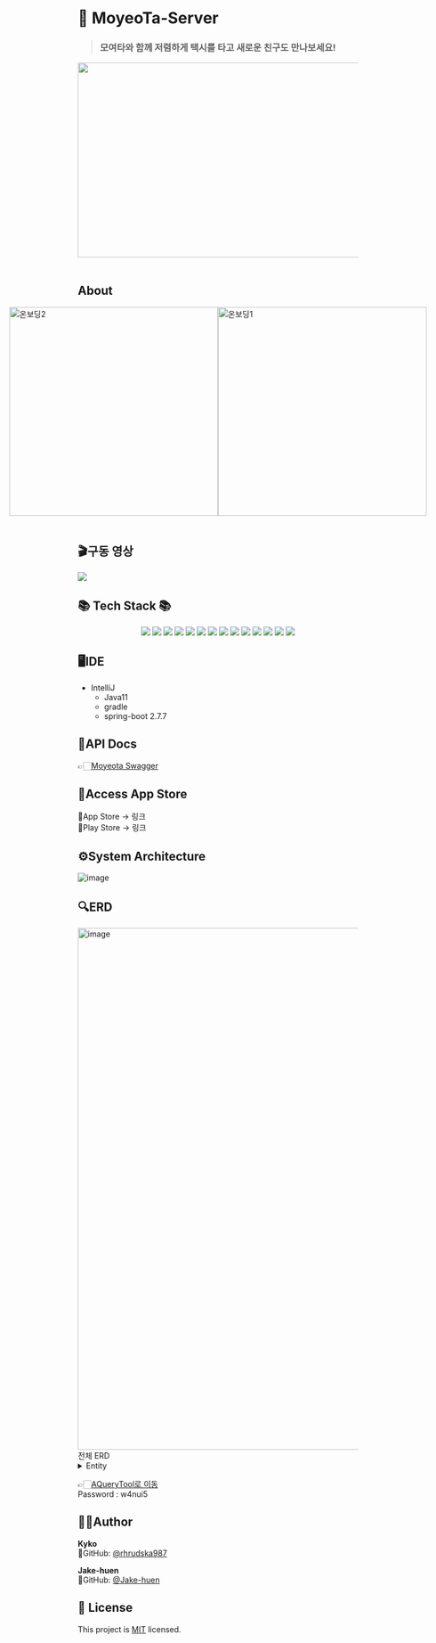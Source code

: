 # 🚖 MoyeoTa-Server
> ### 모여타와 함께 저렴하게 택시를 타고 새로운 친구도 만나보세요! <br>

<img height = '350' width = '830' src="https://github.com/TeamFighting/Moyeota-Web/assets/108210492/5cb7b142-a345-41a9-9ef2-a57b8b13ff76">

<br>
<br>

## About
<div style="display: flex; justify-content: center; align-items: center;">
<img height='375' alt='온보딩2' src='https://postfiles.pstatic.net/MjAyMzA5MDdfMTMw/MDAxNjk0MDY3MzI4NTA2.CGumwpZx1s8KG2mdOuiVigdIDokfdOZ2QO9H21boOyAg.me2qJmd1WZGMubbfd2GPBYod3wW3F35dUmHriJNMWfMg.PNG.hyorish03/%EC%98%A8%EB%B3%B4%EB%94%A91.png?type=w966'/> 
<img height='375' alt='온보딩1' src='https://postfiles.pstatic.net/MjAyMzA5MDdfMTg0/MDAxNjk0MDY3MzI4NTA0.-ztrpWOMkLi3mlzlbBOeC4NmaJZSMWLTo6cwlDExYq0g.Q7Ghu1okVS8NCb22YuUSldJwEdM1eWjzukzI3yCaw8Eg.PNG.hyorish03/%EC%98%A8%EB%B3%B4%EB%94%A92.png?type=w966'/>
</div>
<br>


## 🎬구동 영상
<img src="https://github.com/TeamFighting/MoyeoTa-Back/assets/59828706/3ecd6072-9ab5-460f-9af9-852bcc61dc81.gif"/>
<br>

<div>
	<h2>📚 Tech Stack 📚</h2>
</div>
<div align="center">
<img src="https://img.shields.io/badge/java 11-%23ED8B00.svg?style=for-the-badge&logo=java&logoColor=white">
<img src="https://img.shields.io/badge/Gradle-02303A?style=for-the-badge&logo=Gradle&logoColor=white">
<img src="https://img.shields.io/badge/Spring Boot-6DB33F?style=for-the-badge&logo=Spring Boot&logoColor=white">
<img src="https://img.shields.io/badge/Spring Data JPA-6DB33F?style=for-the-badge&logo=Spring Data JPA&logoColor=white">
<img src="https://img.shields.io/badge/Spring Security-6DB33F?style=for-the-badge&logo=SpringSecurity&logoColor=white">
<img src="https://img.shields.io/badge/JWT-4285F4?style=for-the-badge&logo=JWT&logoColor=white">
<img src="https://img.shields.io/badge/mysql-4479A1?style=for-the-badge&logo=mysql&logoColor=white">
<img src="https://img.shields.io/badge/Redis-FF4438?style=for-the-badge&logo=Redis&logoColor=white">
<img src="https://img.shields.io/badge/Amazon EC2-FF9900?style=for-the-badge&logo=Amazon EC2&logoColor=white">
<img src="https://img.shields.io/badge/Amazon RDS-527FFF?style=for-the-badge&logo=Amazon RDS&logoColor=white">
<img src="https://img.shields.io/badge/Amazon S3-569A31?style=for-the-badge&logo=Amazon S3&logoColor=white">
<img src="https://img.shields.io/badge/Docker-2496ED?style=for-the-badge&logo=Docker&logoColor=white">
<img src="https://img.shields.io/badge/GitHub Actions-2088FF?style=for-the-badge&logo=GitHub Actions&logoColor=white">
<img src="https://img.shields.io/badge/Kakao-FFCD00?style=for-the-badge&logo=Kakao&logoColor=white">

</div>

## 🖥️IDE

- IntelliJ
  - Java11
  - gradle
  - spring-boot 2.7.7

 ## 📜API Docs
 👉🏻[Moyeota Swagger](https://moyeota.site/swagger-ui/)

 ## 🛒Access App Store
 🍎App Store -> 링크 <br>
 🏪Play Store -> 링크<br>

 ## ⚙️System Architecture
![image](https://github.com/user-attachments/assets/fa03c76c-3016-48f2-95f2-58a66758c5ec)

## 🔍ERD
<img width="937" alt="image" src="https://github.com/TeamFighting/MoyeoTa-Back/assets/59828706/7c630552-d325-4606-8fc6-445dd94e6364">
<br>
전체 ERD
<details>
  <summary>Entity</summary>
  <div markdown="1">
  <img width="493" alt="image" src="https://github.com/TeamFighting/MoyeoTa-Back/assets/59828706/390c2d88-4efc-41e1-858b-396310aa57dc"><br>
  Users <유저> <br>
<img width="403" alt="image" src="https://github.com/TeamFighting/MoyeoTa-Back/assets/59828706/7a7ef530-9d57-4ae6-8d62-cafd9357910a"><br>
  OAuth <인증> <br>
<img width="400" alt="image" src="https://github.com/TeamFighting/MoyeoTa-Back/assets/59828706/8fdb7df6-ced7-4001-b605-9c19bbc52bc4"><br>
  Posts <모집글> <br>
<img width="402" alt="image" src="https://github.com/TeamFighting/MoyeoTa-Back/assets/59828706/1c62da9c-af9e-4a6a-96cc-85b2b5863a65"><br>
  ParticipationDetails <참여내역> <br>
<img width="403" alt="image" src="https://github.com/TeamFighting/MoyeoTa-Back/assets/59828706/692510d0-4fd4-4513-9864-e7eb6a0b01e9"><br>
  Review <리뷰> <br>
<img width="401" alt="image" src="https://github.com/TeamFighting/MoyeoTa-Back/assets/59828706/9a4c1e2f-65d4-48e4-b7bc-81c6719096ad"><br>
  ChatRoom <채팅방> <br>
<img width="401" alt="image" src="https://github.com/TeamFighting/MoyeoTa-Back/assets/59828706/f9670820-c4ac-42c9-a00c-8d3c192e722e"><br>
  ChatMessage <채팅 메시지> <br>
<img width="401" alt="image" src="https://github.com/TeamFighting/MoyeoTa-Back/assets/59828706/8fca5c43-447e-4479-b4e0-50b01fb9eea7"><br>
  DistancePriceInfo <거리,가격 정보> <br>
</details>

👉🏻[AQueryTool로 이동](https://aquerytool.com/aquerymain/index/?rurl=1b3efc22-a4f6-4189-bed1-912745de38cf&) <br>
Password : w4nui5

 ## 🧑‍💻Author

 **Kyko** <br>
 👀GitHub: [@rhrudska987](https://github.com/rhrudska987) <br>

 **Jake-huen** <br>
 👀GitHub: [@Jake-huen](https://github.com/Jake-huen) <br>

 ## 📝 License

This project is [MIT](https://github.com/TeamFighting/MoyeoTa-Back/blob/main/LICENSE) licensed.
